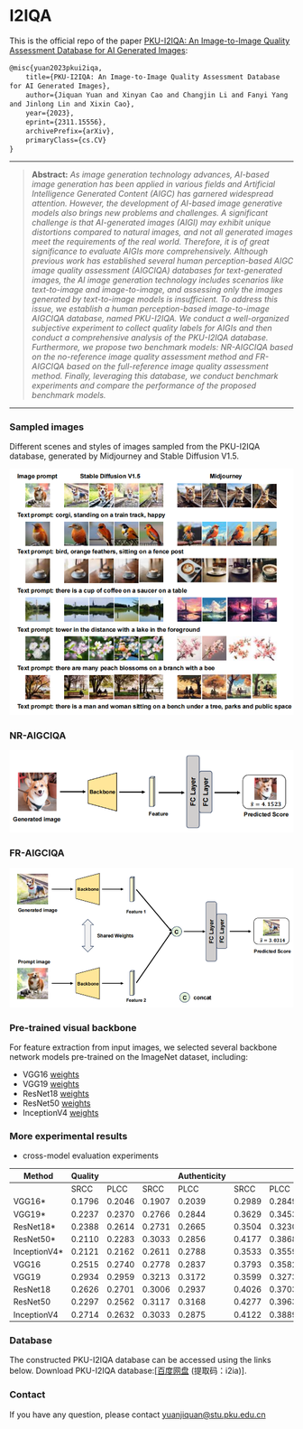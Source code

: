 # I2IQA
This is the official repo of the paper [PKU-I2IQA: An Image-to-Image Quality
 Assessment Database for AI Generated Images](http://arxiv.org/abs/2311.15556):
  ```
@misc{yuan2023pkui2iqa,
      title={PKU-I2IQA: An Image-to-Image Quality Assessment Database for AI Generated Images}, 
      author={Jiquan Yuan and Xinyan Cao and Changjin Li and Fanyi Yang and Jinlong Lin and Xixin Cao},
      year={2023},
      eprint={2311.15556},
      archivePrefix={arXiv},
      primaryClass={cs.CV}
}
```
<hr />

> **Abstract:** *As image generation technology advances, AI-based image generation has been applied in various fields and Artificial Intelligence Generated Content (AIGC) has garnered widespread attention. However, the development of AI-based image generative models also brings new problems and challenges. A significant challenge is that AI-generated images (AIGI) may exhibit unique distortions compared to natural images, and not all generated images meet the requirements of the real world. Therefore, it is of great significance to evaluate AIGIs more comprehensively. Although previous work has established several human perception-based AIGC image quality assessment (AIGCIQA) databases for text-generated images, the AI image generation technology includes scenarios like text-to-image and image-to-image, and assessing only the images generated by text-to-image models is insufficient. To address this issue, we establish a human perception-based image-to-image AIGCIQA database, named PKU-I2IQA. We conduct a well-organized subjective experiment to collect quality labels for AIGIs and then conduct a comprehensive analysis of the PKU-I2IQA database. Furthermore, we propose two benchmark models: NR-AIGCIQA based on the no-reference image quality assessment method and FR-AIGCIQA based on the full-reference image quality assessment method. Finally, leveraging this database, we conduct benchmark experiments and compare the performance of the proposed benchmark models.* 
<hr />

### Sampled images
Different scenes and styles of images sampled from the PKU-I2IQA
database, generated by Midjourney and Stable Diffusion V1.5.

![samples_imgs](https://github.com/jiquan123/I2IQA/blob/main/Pic/1.png)

### NR-AIGCIQA

![NR_imgs](https://github.com/jiquan123/I2IQA/blob/main/Pic/5.png)

### FR-AIGCIQA

![FR_imgs](https://github.com/jiquan123/I2IQA/blob/main/Pic/6.png)

### Pre-trained visual backbone
For feature extraction from input images, we selected several backbone
network models pre-trained on the ImageNet dataset, including:
-  VGG16 [weights](https://download.pytorch.org/models/vgg16-397923af.pth)
-  VGG19 [weights](https://download.pytorch.org/models/vgg19-dcbb9e9d.pth)
-  ResNet18 [weights](https://download.pytorch.org/models/resnet18-f37072fd.pth)
-  ResNet50 [weights](https://download.pytorch.org/models/resnet50-0676ba61.pth)
-  InceptionV4 [weights](http://data.lip6.fr/cadene/pretrainedmodels/inceptionv4-8e4777a0.pth)

### More experimental results
-  cross-model evaluation experiments

| Method | Quality | | | Authenticity | | | Correspondence | | | Final_score | |
|--------|--------|--------|--------|------------|--------|--------|---------------|--------|--------|-------------|--------|
|        | SRCC   | PLCC   | SRCC   | PLCC        | SRCC   | PLCC   | SRCC          | PLCC   | SRCC   | PLCC        | SRCC   |
| VGG16* | 0.1796 | 0.2046 | 0.1907 | 0.2039      | 0.2989 | 0.2849 | 0.2600        | 0.3013 | 0.2515 | 0.2740      | 0.2778 |
| VGG19* | 0.2237 | 0.2370 | 0.2766 | 0.2844      | 0.3629 | 0.3453 | 0.2241        | 0.2415 | 0.2934 | 0.2959      | 0.3213 |
| ResNet18* | 0.2388 | 0.2614 | 0.2731 | 0.2665 | 0.3504 | 0.3230 | 0.2891        | 0.2906 | 0.2626 | 0.2701      | 0.3006 |
| ResNet50* | 0.2110 | 0.2283 | 0.3033 | 0.2856 | 0.4177 | 0.3868 | 0.3158        | 0.3216 | 0.2297 | 0.2562      | 0.3117 |
| InceptionV4* | 0.2121 | 0.2162 | 0.2611 | 0.2788 | 0.3533 | 0.3559 | 0.2398    | 0.2599 | 0.2714 | 0.2632      | 0.3033 |
| VGG16 | 0.2515 | 0.2740 | 0.2778 | 0.2837 | 0.3793 | 0.3582 | 0.3052 | 0.3219 |
| VGG19 | 0.2934 | 0.2959 | 0.3213 | 0.3172 | 0.3599 | 0.3273 | 0.2913 | 0.3167 |
| ResNet18 | 0.2626 | 0.2701 | 0.3006 | 0.2937 | 0.4026 | 0.3703 | 0.2998 | 0.2993 |
| ResNet50 | 0.2297 | 0.2562 | 0.3117 | 0.3168 | 0.4277 | 0.3963 | 0.2963 | 0.3319 |
| InceptionV4 | 0.2714 | 0.2632 | 0.3033 | 0.2875 | 0.4122 | 0.3889 | 0.3076 | 0.3154 |


### Database
The constructed PKU-I2IQA database can be accessed using the links below.
Download PKU-I2IQA database:[[百度网盘](https://pan.baidu.com/s/1Jq6aAW5y3i_p5jgoRWvB8w ) 
(提取码：i2ia)].



### Contact
If you have any question, please contact yuanjiquan@stu.pku.edu.cn
